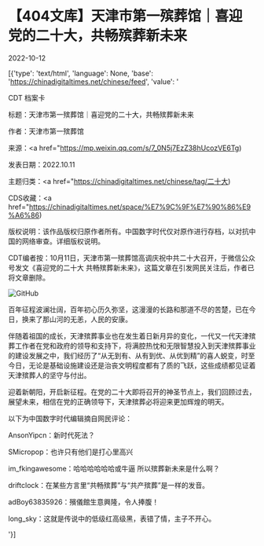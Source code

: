 # 【404文库】天津市第一殡葬馆｜喜迎党的二十大，共畅殡葬新未来

2022-10-12

[{'type': 'text/html', 'language': None, 'base': 'https://chinadigitaltimes.net/chinese/feed', 'value': '

CDT 档案卡

标题：天津市第一殡葬馆｜喜迎党的二十大，共畅殡葬新未来

作者：天津市第一殡葬馆

来源：<a href="https://mp.weixin.qq.com/s/7_0N5j7EzZ38hUcozVE6Tg)

发表日期：2022.10.11

主题归类：<a href="https://chinadigitaltimes.net/chinese/tag/二十大)

CDS收藏：<a href="https://chinadigitaltimes.net/space/%E7%9C%9F%E7%90%86%E9%A6%86)

版权说明：该作品版权归原作者所有。中国数字时代仅对原作进行存档，以对抗中国的网络审查。详细版权说明。





CDT编者按：10月11日，天津市第一殡葬馆高调庆祝中共二十大召开，于微信公众号发文《喜迎党的二十大 共畅殡葬新未来》，这篇文章在引发网民关注后，作者已将文章删除。

![GitHub](https://chinadigitaltimes.net/chinese/files/2022/10/image-1665558829170.png)

百年征程波澜壮阔，百年初心历久弥坚，这漫漫的长路和那道不尽的苦楚，已在今日，换来了那山河的无恙，人民的安康。

伴随着祖国的成长，天津殡葬事业也在发生着日新月异的变化，一代又一代天津殡葬工作者在党和政府的领导和支持下，将满腔热忱和无限智慧投入到天津殡葬事业的建设发展之中，我们经历了“从无到有、从有到优、从优到精”的喜人蜕变，时至今日，无论是基础设施建设还是治丧文明程度都有了质的飞跃，这些成绩都见证着天津殡葬人的坚守与付出。

迎着新朝阳，开启新征程。在党的二十大即将召开的神圣节点上，我们回顾过去，展望未来，相信在党的正确领导下，天津殡葬必将迎来更加辉煌的明天。

以下为中国数字时代编辑摘自网民评论：



AnsonYipcn：新时代死法？

SMicropop：也许只有他们是打心里高兴

im_fkingawesome：哈哈哈哈哈哈或牛逼 所以殡葬新未来是什么啊？

driftclock：在某些方言里“共畅殡葬”与“共产殡葬”是一样的发音。

adBoy63835926：殯儀館生意興隆，令人捧腹！

long_sky：这就是传说中的低级红高级黑，表错了情，主子不开心。

'}]